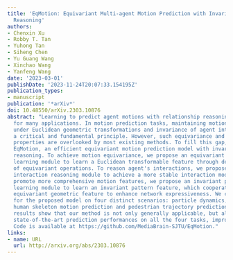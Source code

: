 ```yaml
---
title: 'EqMotion: Equivariant Multi-agent Motion Prediction with Invariant Interaction
  Reasoning'
authors:
- Chenxin Xu
- Robby T. Tan
- Yuhong Tan
- Siheng Chen
- Yu Guang Wang
- Xinchao Wang
- Yanfeng Wang
date: '2023-03-01'
publishDate: '2023-11-24T20:07:33.154195Z'
publication_types:
- manuscript
publication: '*arXiv*'
doi: 10.48550/arXiv.2303.10876
abstract: "Learning to predict agent motions with relationship reasoning is important
  for many applications. In motion prediction tasks, maintaining motion equivariance
  under Euclidean geometric transformations and invariance of agent interaction is
  a critical and fundamental principle. However, such equivariance and invariance
  properties are overlooked by most existing methods. To fill this gap, we propose
  EqMotion, an efficient equivariant motion prediction model with invariant interaction
  reasoning. To achieve motion equivariance, we propose an equivariant geometric feature
  learning module to learn a Euclidean transformable feature through dedicated designs
  of equivariant operations. To reason agent's interactions, we propose an invariant
  interaction reasoning module to achieve a more stable interaction modeling. To further
  promote more comprehensive motion features, we propose an invariant pattern feature
  learning module to learn an invariant pattern feature, which cooperates with the
  equivariant geometric feature to enhance network expressiveness. We conduct experiments
  for the proposed model on four distinct scenarios: particle dynamics, molecule dynamics,
  human skeleton motion prediction and pedestrian trajectory prediction. Experimental
  results show that our method is not only generally applicable, but also achieves
  state-of-the-art prediction performances on all the four tasks, improving by 24.0/30.1/8.6/9.2%.
  Code is available at https://github.com/MediaBrain-SJTU/EqMotion."
links:
- name: URL
  url: http://arxiv.org/abs/2303.10876
---
```

